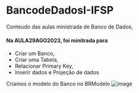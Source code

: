 # BancodeDadosI-IFSP
Conteudo das aulas ministrada de Banco de Dados, 


#### Na AULA29AGO2023, foi minitrada para
* Criar um Banco, 
* Criar uma Tabela, 
* Relacionar Primary Key, 
* Inserir dados e Projeção de dados 

Criamos o modelo do Banco no BRModelo
![image](https://github.com/GabrielAlvesGit/BancodeDadosI-IFSP/assets/102634725/d3ab198a-bfc3-4d1f-a52f-218289b12716)




